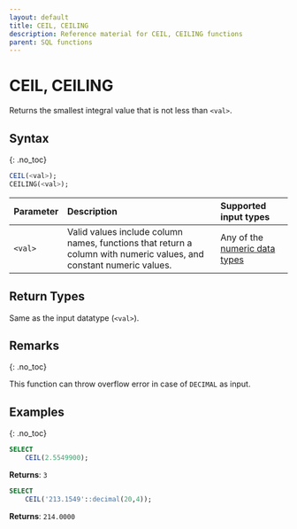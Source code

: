 ```yaml
---
layout: default
title: CEIL, CEILING
description: Reference material for CEIL, CEILING functions
parent: SQL functions
---
```


# CEIL, CEILING

Returns the smallest integral value that is not less than `<val>`.

## Syntax
{: .no_toc}

```sql
CEIL(<val>);
CEILING(<val>);
```

| Parameter | Description                                                                                                                               | Supported input types                                                          |
| :--------- | :----------------------------------------------------------------------------------------------------------------------------------------- |:-------------------------------------------------------------------------------|
| `<val>`   | Valid values include column names, functions that return a column with numeric values, and constant numeric values.                       | Any of the [numeric data types](../../general-reference/data-types.md#numeric) |

## Return Types

Same as the input datatype (`<val>`).

## Remarks
{: .no_toc}

This function can throw overflow error in case of `DECIMAL` as input.

## Examples
{: .no_toc}

```sql
SELECT
    CEIL(2.5549900);
```

**Returns**: `3`

```sql
SELECT
    CEIL('213.1549'::decimal(20,4));
```

**Returns**: `214.0000`
